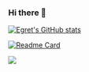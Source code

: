 ### Hi there 👋

[![Egret's GitHub stats](https://github-readme-stats.vercel.app/api?username=codeegret&theme=tokyonight&show_icons=true)](https://github.com/anuraghazra/github-readme-stats)

[![Readme Card](https://github-readme-stats.vercel.app/api/pin/?username=codeegret&&theme=tokyonight&&repo=vue-hr)](https://github.com/anuraghazra/github-readme-stats)

![](https://img.shields.io/badge/%E5%86%99%E4%BD%9C%E5%B7%A5%E5%85%B7-vs%20code-blue)

<!--
**codeEgret/codeEgret** is a ✨ _special_ ✨ repository because its `README.md` (this file) appears on your GitHub profile.

Here are some ideas to get you started:

- 🔭 I’m currently working on ...
- 🌱 I’m currently learning ...
- 👯 I’m looking to collaborate on ...
- 🤔 I’m looking for help with ...
- 💬 Ask me about ...
- 📫 How to reach me: ...
- 😄 Pronouns: ...
- ⚡ Fun fact: ...
-->
